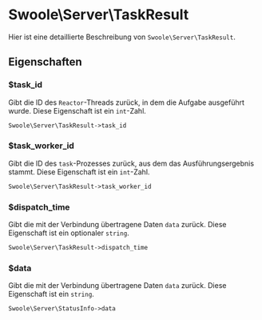 # Swoole\Server\TaskResult

Hier ist eine detaillierte Beschreibung von `Swoole\Server\TaskResult`.

## Eigenschaften


### $task_id
Gibt die ID des `Reactor`-Threads zurück, in dem die Aufgabe ausgeführt wurde. Diese Eigenschaft ist ein `int`-Zahl.

```php
Swoole\Server\TaskResult->task_id
```


### $task_worker_id
Gibt die ID des `task`-Prozesses zurück, aus dem das Ausführungsergebnis stammt. Diese Eigenschaft ist ein `int`-Zahl.

```php
Swoole\Server\TaskResult->task_worker_id
```


### $dispatch_time
Gibt die mit der Verbindung übertragene Daten `data` zurück. Diese Eigenschaft ist ein optionaler `string`.

```php
Swoole\Server\TaskResult->dispatch_time
```

### $data
Gibt die mit der Verbindung übertragene Daten `data` zurück. Diese Eigenschaft ist ein `string`.

```php
Swoole\Server\StatusInfo->data
```
